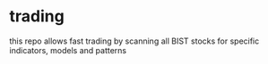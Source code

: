 # trading
this repo allows fast trading by scanning all BIST stocks for specific indicators, models and patterns
